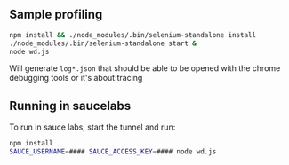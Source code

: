 ## Sample profiling

```sh
npm install && ./node_modules/.bin/selenium-standalone install
./node_modules/.bin/selenium-standalone start &
node wd.js
```

Will generate `log*.json` that should be able to be opened with the chrome debugging tools or it's about:tracing

## Running in saucelabs

To run in sauce labs, start the tunnel and run:

```sh
npm install
SAUCE_USERNAME=#### SAUCE_ACCESS_KEY=#### node wd.js
```
